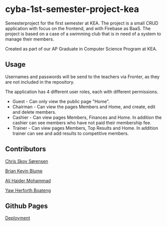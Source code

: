 # cyba-1st-semester-project-kea

Semesterproject for the first semester at KEA. The project is a small CRUD application with focus on the frontend, and with Firebase as BaaS. The project is based on a case of a swimming club that is in need of a system to manage their members.

Created as part of our AP Graduate in Computer Science Program at KEA.

## Usage
Usernames and passwords will be send to the teachers via Fronter, as they are not included in the repository.

The application has 4 different user roles, each with different permissions.
- Guest - Can only view the public page "Home".
- Chairman - Can view the pages Members and Home, and create, edit and delete members.
- Cashier - Can view pages Members, Finances and Home. In addition the cashier can see members who have not paid their membership fee.
- Trainer - Can view pages Members, Top Results and Home. In addition trainer can see and add results to competitive members.

## Contributors

[Chris Skov Sørensen](https://github.com/AeselCSS)

[Brian Kevin Blume](https://github.com/Forkeh)

[Ali Haider Mohammad](https://github.com/AliHMohammad)

[Yaw Herforth Boateng](https://github.com/YawHB)

## Github Pages

[Deployment](https://aeselcss.github.io/cyba-1st-semester-project-kea/)
